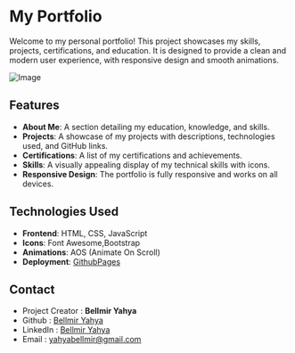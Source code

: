 # My Portfolio

Welcome to my personal portfolio! This project showcases my skills, projects, certifications, and education. It is designed to provide a clean and modern user experience, with responsive design and smooth animations. 

![Image](https://github.com/user-attachments/assets/8dc3665c-681c-4875-9c69-80967801ad52)

## Features

- **About Me**: A section detailing my education, knowledge, and skills.
- **Projects**: A showcase of my projects with descriptions, technologies used, and GitHub links.
- **Certifications**: A list of my certifications and achievements.
- **Skills**: A visually appealing display of my technical skills with icons.
- **Responsive Design**: The portfolio is fully responsive and works on all devices.

## Technologies Used

- **Frontend**: HTML, CSS, JavaScript
- **Icons**: Font Awesome,Bootstrap
- **Animations**: AOS (Animate On Scroll)
- **Deployment**: [GithubPages](https://yasouimo.github.io/Portfolio/)

## Contact

- Project Creator : **Bellmir Yahya**
- Github : [Bellmir Yahya](https://github.com/Yasouimo)
- LinkedIn : [Bellmir Yahya](https://www.linkedin.com/in/yahya-bellmir-a54176284/)
- Email : yahyabellmir@gmail.com

